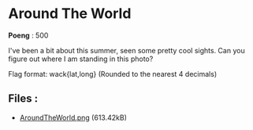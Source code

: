 # Around The World
**Poeng** : 500

I've been a bit about this summer, seen some pretty cool sights. Can you figure out where I am standing in this photo? 

Flag format: wack{lat,long} (Rounded to the nearest 4 decimals)

## Files : 

 - [AroundTheWorld.png](./AroundTheWorld.png) (613.42kB)